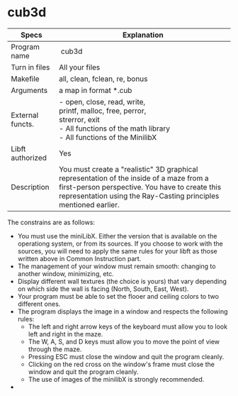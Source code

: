 # cub3d

| Specs  | Explanation |
| ------------- | ------------- |
| Program name | cub3d |
| Turn in files | All your files |
| Makefile | all, clean, fclean, re, bonus |
| Arguments | a map in format \*.cub |
| External functs. | - open, close, read, write, <br/> printf, malloc, free, perror, <br/> strerror, exit <br/> - All functions of the math library <br/> - All functions of the MinilibX | 
| Libft authorized | Yes |
| Description | You must create a "realistic" 3D graphical representation of the inside of a maze from a first-person perspective. You have to create this representation using the Ray-Casting principles mentioned earlier. |

The constrains are as follows:
- You must use the miniLibX. Either the version that is available on the operationg system, or from its sources. If you choose to work with the sources, you will need to apply the same rules for your libft as those written above in Common Instruction part.
- The management of your window must remain smooth: changing to another window, minimizing, etc.
- Display different wall textures (the choice is yours) that vary depending on which side the wall is facing (North, South, East, West).
- Your program must be able to set the flooer and ceiling colors to two different ones.
- The program displays the image in a window and respects the following rules:
  - The left and right arrow keys of the keyboard must allow you to look left and right in the maze.
  - The W, A, S, and D keys must allow you to move the point of view through the maze.
  - Pressing ESC must close the window and quit the program cleanly.
  - Clicking on the red cross on the window's frame must close the window and quit the program cleanly.
  - The use of images of the minilibX is strongly recommended.
- 
